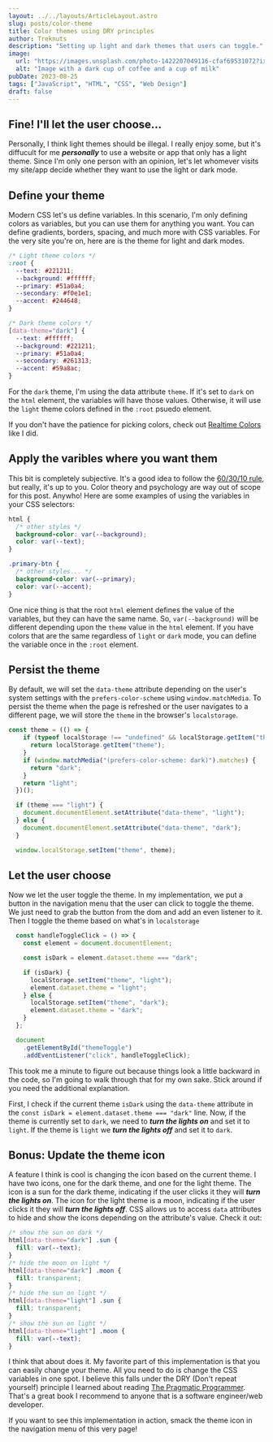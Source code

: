 ```yaml
---
layout: ../../layouts/ArticleLayout.astro
slug: posts/color-theme
title: Color themes using DRY principles
author: Treknuts
description: "Setting up light and dark themes that users can toggle."
image:
  url: "https://images.unsplash.com/photo-1422207049116-cfaf69531072?ixlib=rb-4.0.3&ixid=M3wxMjA3fDB8MHxzZWFyY2h8M3x8eWluJTIwYW5kJTIweWFuZ3xlbnwwfHwwfHx8MA%3D%3D&auto=format&fit=crop&w=500&q=60"
  alt: "Image with a dark cup of coffee and a cup of milk"
pubDate: 2023-08-25
tags: ["JavaScript", "HTML", "CSS", "Web Design"]
draft: false
---
```


## Fine! I'll let the user choose...

Personally, I think light themes should be illegal. I really enjoy some, but it's diffucult for me ***personally*** to use a website or app that only has a light theme. Since I'm only one person with an opinion, let's let whomever visits my site/app decide whether they want to use the light or dark mode.

## Define your theme

Modern CSS let's us define variables. In this scenario, I'm only defining colors as variables, but you can use them for anything you want. You can define gradients, borders, spacing, and much more with CSS variables. For the very site you're on, here are is the theme for light and dark modes. 

```css
/* Light theme colors */
:root {
  --text: #221211;
  --background: #ffffff;
  --primary: #51a0a4;
  --secondary: #f0e1e1;
  --accent: #244648;
}

/* Dark theme colors */
[data-theme="dark"] {
  --text: #ffffff;
  --background: #221211;
  --primary: #51a0a4;
  --secondary: #261313;
  --accent: #59a8ac;
}
```

For the `dark` theme, I'm using the data attribute `theme`. If it's set to `dark` on the `html` element, the variables will have those values. Otherwise, it will use the `light` theme colors defined in the `:root` psuedo element.

If you don't have the patience for picking colors, check out [Realtime Colors](https://www.realtimecolors.com) like I did. 

## Apply the varibles where you want them

This bit is completely subjective. It's a good idea to follow the [60/30/10 rule](https://www.youtube.com/watch?v=UWwNIMHFdW4&t=139s), but really, it's up to you. Color theory and psychology are way out of scope for this post. Anywho! Here are some examples of using the variables in your CSS selectors:

```css
html {
  /* other styles */
  background-color: var(--background);
  color: var(--text);
}

.primary-btn {
  /* other styles... */
  background-color: var(--primary);
  color: var(--accent);
}
```

One nice thing is that the root `html` element defines the value of the variables, but they can have the same name. So, `var(--background)` will be different depending upon the `theme` value in the `html` element. If you have colors that are the same regardless of `light` or `dark` mode, you can define the variable once in the `:root` element.

## Persist the theme

By default, we will set the `data-theme` attribute depending on the user's system settings with the `prefers-color-scheme` using `window.matchMedia`. To persist the theme when the page is refreshed or the user navigates to a different page, we will store the `theme` in the browser's `localstorage`.

```javascript
const theme = (() => {
    if (typeof localStorage !== "undefined" && localStorage.getItem("theme")) {
      return localStorage.getItem("theme");
    }
    if (window.matchMedia("(prefers-color-scheme: dark)").matches) {
      return "dark";
    }
    return "light";
  })();

  if (theme === "light") {
    document.documentElement.setAttribute("data-theme", "light");
  } else {
    document.documentElement.setAttribute("data-theme", "dark");
  }

  window.localStorage.setItem("theme", theme);
```

## Let the user choose

Now we let the user toggle the theme. In my implementation, we put a button in the navigation menu that the user can click to toggle the theme. We just need to grab the button from the dom and add an even listener to it. Then I toggle the theme based on what's in `localstorage`

```javascript
  const handleToggleClick = () => {
    const element = document.documentElement;

    const isDark = element.dataset.theme === "dark";

    if (isDark) {
      localStorage.setItem("theme", "light");
      element.dataset.theme = "light";
    } else {
      localStorage.setItem("theme", "dark");
      element.dataset.theme = "dark";
    }
  };

  document
    .getElementById("themeToggle")
    .addEventListener("click", handleToggleClick);
```

This took me a minute to figure out because things look a little backward in the code, so I'm going to walk through that for my own sake. Stick around if you need the additional explanation.

First, I check if the current theme `isDark` using the `data-theme` attribute in the `const isDark = element.dataset.theme === "dark"` line. Now, if the theme is currently set to `dark`, we need to ***turn the lights on*** and set it to `light`. If the theme is `light` we ***turn the lights off*** and set it to `dark`.

## **Bonus**: Update the theme icon

A feature I think is cool is changing the icon based on the current theme. I have two icons, one for the dark theme, and one for the light theme. The icon is a sun for the dark theme, indicating if the user clicks it they will ***turn the lights on***. The icon for the light theme is a moon, indicating if the user clicks it they will ***turn the lights off***. CSS allows us to access `data` attributes to hide and show the icons depending on the attribute's value. Check it out:

```css
/* show the sun on dark */
html[data-theme="dark"] .sun {
  fill: var(--text);
}
/* hide the moon on light */
html[data-theme="dark"] .moon {
  fill: transparent;
}
/* hide the sun on light */
html[data-theme="light"] .sun {
  fill: transparent;
}
/* show the sun on light */
html[data-theme="light"] .moon {
  fill: var(--text);
}
```

I think that about does it. My favorite part of this implementation is that you can easily change your theme. All you need to do is change the CSS variables in one spot. I believe this falls under the DRY (Don't repeat yourself) principle I learned about reading [The Pragmatic Programmer](https://www.amazon.com/Pragmatic-Programmer-journey-mastery-Anniversary/). That's a great book I recommend to anyone that is a software engineer/web developer.

If you want to see this implementation in action, smack the theme icon in the navigation menu of this very page!